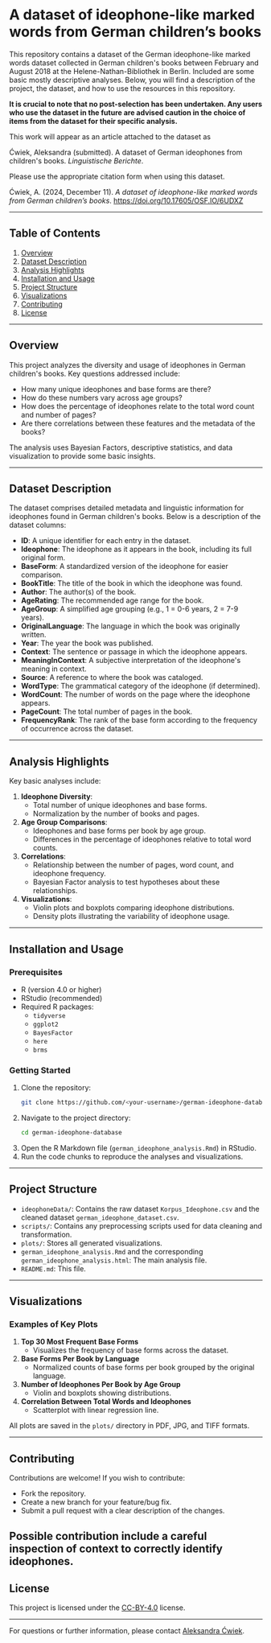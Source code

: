 #  A dataset of ideophone-like marked words from German children’s books

This repository contains a dataset of the German ideophone-like marked words dataset collected in German children's books between February and August 2018 at the Helene-Nathan-Bibliothek in Berlin. Included are some basic mostly descriptive analyses. Below, you will find a description of the project, the dataset, and how to use the resources in this repository.

**It is crucial to note that no post-selection has been undertaken. Any users who use the dataset in the future are advised caution in the choice of items from the dataset for their specific analysis.**

This work will appear as an article attached to the dataset as

Ćwiek, Aleksandra (submitted). A dataset of German ideophones from children's books. *Linguistische Berichte*.

Please use the appropriate citation form when using this dataset.

Ćwiek, A. (2024, December 11). *A dataset of ideophone-like marked words from German children’s books*. https://doi.org/10.17605/OSF.IO/6UDXZ

---

## Table of Contents

1. [Overview](#overview)
2. [Dataset Description](#dataset-description)
3. [Analysis Highlights](#analysis-highlights)
4. [Installation and Usage](#installation-and-usage)
5. [Project Structure](#project-structure)
6. [Visualizations](#visualizations)
7. [Contributing](#contributing)
8. [License](#license)

---

## Overview

This project analyzes the diversity and usage of ideophones in German children's books. Key questions addressed include:
- How many unique ideophones and base forms are there?
- How do these numbers vary across age groups?
- How does the percentage of ideophones relate to the total word count and number of pages?
- Are there correlations between these features and the metadata of the books?

The analysis uses Bayesian Factors, descriptive statistics, and data visualization to provide some basic insights.

---

## Dataset Description

The dataset comprises detailed metadata and linguistic information for ideophones found in German children's books. Below is a description of the dataset columns:

- **ID**: A unique identifier for each entry in the dataset.
- **Ideophone**: The ideophone as it appears in the book, including its full original form.
- **BaseForm**: A standardized version of the ideophone for easier comparison.
- **BookTitle**: The title of the book in which the ideophone was found.
- **Author**: The author(s) of the book.
- **AgeRating**: The recommended age range for the book.
- **AgeGroup**: A simplified age grouping (e.g., 1 = 0-6 years, 2 = 7-9 years).
- **OriginalLanguage**: The language in which the book was originally written.
- **Year**: The year the book was published.
- **Context**: The sentence or passage in which the ideophone appears.
- **MeaningInContext**: A subjective interpretation of the ideophone's meaning in context.
- **Source**: A reference to where the book was cataloged.
- **WordType**: The grammatical category of the ideophone (if determined).
- **WordCount**: The number of words on the page where the ideophone appears.
- **PageCount**: The total number of pages in the book.
- **FrequencyRank**: The rank of the base form according to the frequency of occurrence across the dataset.

---

## Analysis Highlights

Key basic analyses include:

1. **Ideophone Diversity**:
   - Total number of unique ideophones and base forms.
   - Normalization by the number of books and pages.
2. **Age Group Comparisons**:
   - Ideophones and base forms per book by age group.
   - Differences in the percentage of ideophones relative to total word counts.
3. **Correlations**:
   - Relationship between the number of pages, word count, and ideophone frequency.
   - Bayesian Factor analysis to test hypotheses about these relationships.
4. **Visualizations**:
   - Violin plots and boxplots comparing ideophone distributions.
   - Density plots illustrating the variability of ideophone usage.

---

## Installation and Usage

### Prerequisites

- R (version 4.0 or higher)
- RStudio (recommended)
- Required R packages:
  - `tidyverse`
  - `ggplot2`
  - `BayesFactor`
  - `here`
  - `brms`

### Getting Started

1. Clone the repository:
   ```bash
   git clone https://github.com/<your-username>/german-ideophone-database.git
   ```
2. Navigate to the project directory:
   ```bash
   cd german-ideophone-database
   ```
3. Open the R Markdown file (`german_ideophone_analysis.Rmd`) in RStudio.
4. Run the code chunks to reproduce the analyses and visualizations.

---

## Project Structure

- `ideophoneData/`: Contains the raw dataset `Korpus_Ideophone.csv` and the cleaned dataset `german_ideophone_dataset.csv`.
- `scripts/`: Contains any preprocessing scripts used for data cleaning and transformation.
- `plots/`: Stores all generated visualizations.
- `german_ideophone_analysis.Rmd` and the corresponding `german_ideophone_analysis.html`: The main analysis file.
- `README.md`: This file.

---

## Visualizations

### Examples of Key Plots

1. **Top 30 Most Frequent Base Forms**
   - Visualizes the frequency of base forms across the dataset.
2. **Base Forms Per Book by Language**
   - Normalized counts of base forms per book grouped by the original language.
3. **Number of Ideophones Per Book by Age Group**
   - Violin and boxplots showing distributions.
4. **Correlation Between Total Words and Ideophones**
   - Scatterplot with linear regression line.

All plots are saved in the `plots/` directory in PDF, JPG, and TIFF formats.

---

## Contributing

Contributions are welcome! If you wish to contribute:
- Fork the repository.
- Create a new branch for your feature/bug fix.
- Submit a pull request with a clear description of the changes.

Possible contribution include a careful inspection of context to correctly identify ideophones.
---

## License

This project is licensed under the [CC-BY-4.0](https://creativecommons.org/licenses/by/4.0/deed.en) license.

---

For questions or further information, please contact [Aleksandra Ćwiek](mailto:cwiekaleksandra@gmail.com).
